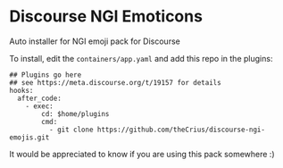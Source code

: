 # Discourse NGI Emoticons

Auto installer for NGI emoji pack for Discourse

To install, edit the `containers/app.yaml` and add this repo in the plugins:

```
## Plugins go here
## see https://meta.discourse.org/t/19157 for details
hooks:
  after_code:
    - exec:
        cd: $home/plugins
        cmd:
          - git clone https://github.com/theCrius/discourse-ngi-emojis.git
```

It would be appreciated to know if you are using this pack somewhere :)
